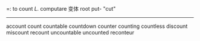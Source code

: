 =: to count
*L.* computare 变体
root put- "cut"

---
account
count
countable
countdown
counter
counting
countless
discount
miscount
recount
uncountable
uncounted
reconteur
